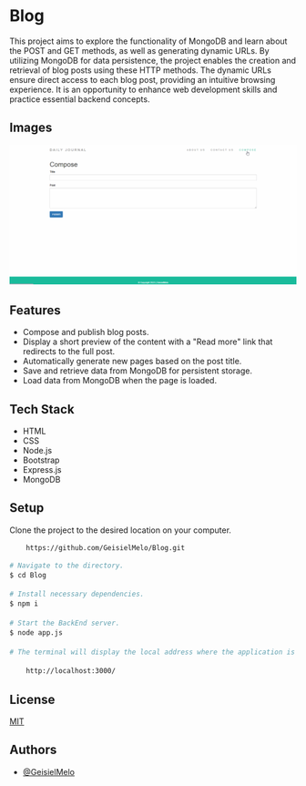 # Blog

This project aims to explore the functionality of MongoDB and learn about the POST and GET methods, as well as generating dynamic URLs. By utilizing MongoDB for data persistence, the project enables the creation and retrieval of blog posts using these HTTP methods. The dynamic URLs ensure direct access to each blog post, providing an intuitive browsing experience. It is an opportunity to enhance web development skills and practice essential backend concepts.


## Images

![App GIF](https://github.com/GeisielMelo/Blog/blob/main/readme.gif?raw=true)


## Features

- Compose and publish blog posts.
- Display a short preview of the content with a "Read more" link that redirects to the full post.
- Automatically generate new pages based on the post title.
- Save and retrieve data from MongoDB for persistent storage.
- Load data from MongoDB when the page is loaded.


## Tech Stack

- HTML
- CSS
- Node.js
- Bootstrap
- Express.js
- MongoDB

## Setup

Clone the project to the desired location on your computer.
```bash
    https://github.com/GeisielMelo/Blog.git
```

```bash
# Navigate to the directory.
$ cd Blog

# Install necessary dependencies.
$ npm i

# Start the BackEnd server.
$ node app.js

# The terminal will display the local address where the application is being executed. Simply enter the same address in your preferred browser. The address used in creating this project was:

    http://localhost:3000/
```


## License

[MIT](https://choosealicense.com/licenses/mit/)


## Authors

- [@GeisielMelo](https://github.com/GeisielMelo)

